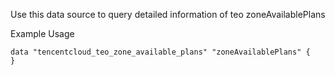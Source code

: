 Use this data source to query detailed information of teo zoneAvailablePlans

Example Usage

```hcl
data "tencentcloud_teo_zone_available_plans" "zoneAvailablePlans" {
}
```